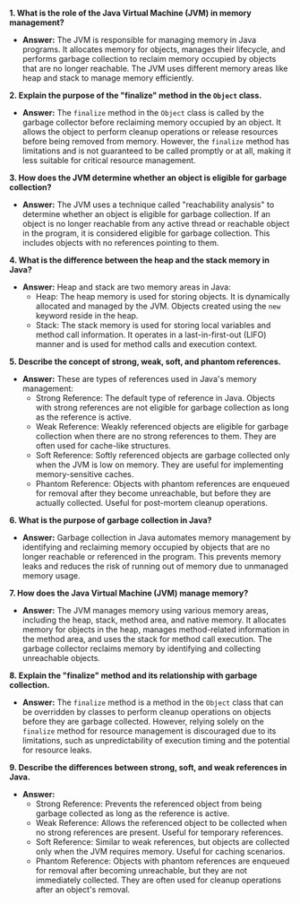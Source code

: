 
**1. What is the role of the Java Virtual Machine (JVM) in memory management?**
- **Answer:** The JVM is responsible for managing memory in Java programs. It allocates memory for objects, manages their lifecycle, and performs garbage collection to reclaim memory occupied by objects that are no longer reachable. The JVM uses different memory areas like heap and stack to manage memory efficiently.

**2. Explain the purpose of the "finalize" method in the `Object` class.**
- **Answer:** The `finalize` method in the `Object` class is called by the garbage collector before reclaiming memory occupied by an object. It allows the object to perform cleanup operations or release resources before being removed from memory. However, the `finalize` method has limitations and is not guaranteed to be called promptly or at all, making it less suitable for critical resource management.

**3. How does the JVM determine whether an object is eligible for garbage collection?**
- **Answer:** The JVM uses a technique called "reachability analysis" to determine whether an object is eligible for garbage collection. If an object is no longer reachable from any active thread or reachable object in the program, it is considered eligible for garbage collection. This includes objects with no references pointing to them.

**4. What is the difference between the heap and the stack memory in Java?**
- **Answer:** Heap and stack are two memory areas in Java:
     - Heap: The heap memory is used for storing objects. It is dynamically allocated and managed by the JVM. Objects created using the `new` keyword reside in the heap.
     - Stack: The stack memory is used for storing local variables and method call information. It operates in a last-in-first-out (LIFO) manner and is used for method calls and execution context.

**5. Describe the concept of strong, weak, soft, and phantom references.**
- **Answer:** These are types of references used in Java's memory management:
     - Strong Reference: The default type of reference in Java. Objects with strong references are not eligible for garbage collection as long as the reference is active.
     - Weak Reference: Weakly referenced objects are eligible for garbage collection when there are no strong references to them. They are often used for cache-like structures.
     - Soft Reference: Softly referenced objects are garbage collected only when the JVM is low on memory. They are useful for implementing memory-sensitive caches.
     - Phantom Reference: Objects with phantom references are enqueued for removal after they become unreachable, but before they are actually collected. Useful for post-mortem cleanup operations.

**6. What is the purpose of garbage collection in Java?**
- **Answer:** Garbage collection in Java automates memory management by identifying and reclaiming memory occupied by objects that are no longer reachable or referenced in the program. This prevents memory leaks and reduces the risk of running out of memory due to unmanaged memory usage.

**7. How does the Java Virtual Machine (JVM) manage memory?**
- **Answer:** The JVM manages memory using various memory areas, including the heap, stack, method area, and native memory. It allocates memory for objects in the heap, manages method-related information in the method area, and uses the stack for method call execution. The garbage collector reclaims memory by identifying and collecting unreachable objects.

**8. Explain the "finalize" method and its relationship with garbage collection.**
- **Answer:** The `finalize` method is a method in the `Object` class that can be overridden by classes to perform cleanup operations on objects before they are garbage collected. However, relying solely on the `finalize` method for resource management is discouraged due to its limitations, such as unpredictability of execution timing and the potential for resource leaks.

**9. Describe the differences between strong, soft, and weak references in Java.**
- **Answer:** 
     - Strong Reference: Prevents the referenced object from being garbage collected as long as the reference is active.
     - Weak Reference: Allows the referenced object to be collected when no strong references are present. Useful for temporary references.
     - Soft Reference: Similar to weak references, but objects are collected only when the JVM requires memory. Useful for caching scenarios.
     - Phantom Reference: Objects with phantom references are enqueued for removal after becoming unreachable, but they are not immediately collected. They are often used for cleanup operations after an object's removal.

